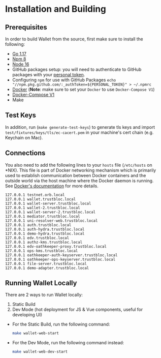 # Installation and Building

## Prerequisites

In order to build Wallet from the source, first make sure to install the following:

- [Go 1.17](https://go.dev/doc/install)
- [Npm 8](https://docs.npmjs.com/cli/v8/configuring-npm/install)
- [Node 16](https://nodejs.org/)
- GitHub packages setup: you will need to authenticate to GitHub packages with your [personal token](https://help.github.com/en/github/authenticating-to-github/creating-a-personal-access-token-for-the-command-line#creating-a-token).
- Configuring `npm` for use with GitHub Packages `echo "//npm.pkg.github.com/:_authToken=${PERSONAL_TOKEN}" > ~/.npmrc`
- [Docker](https://docs.docker.com/get-docker/) (**Note**: make sure to set your `Docker` to use `Docker-Compose V1`)
- [Docker-Compose V1](https://docs.docker.com/compose/install/)
- Make

## Test Keys

In addition, run (`make generate-test-keys`) to generate tls keys and import `test/fixtures/keys/tls/ec-cacert.pem` in your machine's cert chain (e.g. Keychain on Mac).

## Connections

You also need to add the following lines to your `hosts` file (`/etc/hosts` on \*NIX). This file is part of Docker networking mechanism which is primarily used to establish communication between Docker containers and the outside world via the host machine where the Docker daemon is running. See [Docker's documentation](https://docs.docker.com/config/containers/container-networking/) for more details.

```
127.0.0.1 testnet.orb.local
127.0.0.1 wallet.trustbloc.local
127.0.0.1 wallet-server.trustbloc.local
127.0.0.1 wallet-2.trustbloc.local
127.0.0.1 wallet-server-2.trustbloc.local
127.0.0.1 mediator.trustbloc.local
127.0.0.1 uni-resolver-web.trustbloc.local
127.0.0.1 auth.trustbloc.local
127.0.0.1 auth-hydra.trustbloc.local
127.0.0.1 demo-hydra.trustbloc.local
127.0.0.1 edv.trustbloc.local
127.0.0.1 authz-kms.trustbloc.local
127.0.0.1 edv-oathkeeper-proxy.trustbloc.local
127.0.0.1 ops-kms.trustbloc.local
127.0.0.1 oathkeeper-auth-keyserver.trustbloc.local
127.0.0.1 oathkeeper-ops-keyserver.trustbloc.local
127.0.0.1 file-server.trustbloc.local
127.0.0.1 demo-adapter.trustbloc.local
```

## Running Wallet Locally

There are 2 ways to run Wallet locally:

1. Static Build
2. Dev Mode (hot deployment for JS & Vue components, useful for developing UI)

- For the Static Build, run the following command:

  ```bash
  make wallet-web-start
  ```

- For the Dev Mode, run the following command instead:
  ```bash
  make wallet-web-dev-start
  ```
